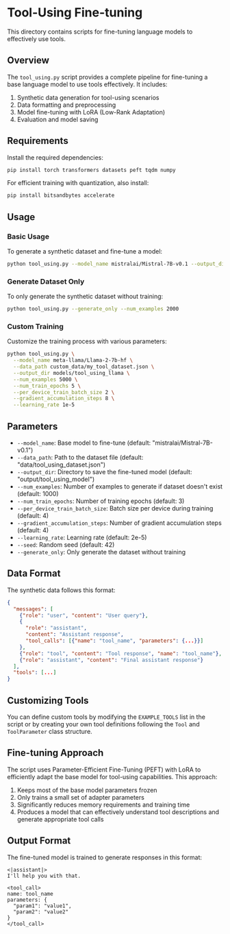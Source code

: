 # Tool-Using Fine-tuning

This directory contains scripts for fine-tuning language models to effectively use tools.

## Overview

The `tool_using.py` script provides a complete pipeline for fine-tuning a base language model to use tools effectively. It includes:

1. Synthetic data generation for tool-using scenarios
2. Data formatting and preprocessing
3. Model fine-tuning with LoRA (Low-Rank Adaptation)
4. Evaluation and model saving

## Requirements

Install the required dependencies:

```bash
pip install torch transformers datasets peft tqdm numpy
```

For efficient training with quantization, also install:

```bash
pip install bitsandbytes accelerate
```

## Usage

### Basic Usage

To generate a synthetic dataset and fine-tune a model:

```bash
python tool_using.py --model_name mistralai/Mistral-7B-v0.1 --output_dir output/tool_using_model
```

### Generate Dataset Only

To only generate the synthetic dataset without training:

```bash
python tool_using.py --generate_only --num_examples 2000
```

### Custom Training

Customize the training process with various parameters:

```bash
python tool_using.py \
  --model_name meta-llama/Llama-2-7b-hf \
  --data_path custom_data/my_tool_dataset.json \
  --output_dir models/tool_using_llama \
  --num_examples 5000 \
  --num_train_epochs 5 \
  --per_device_train_batch_size 2 \
  --gradient_accumulation_steps 8 \
  --learning_rate 1e-5
```

## Parameters

- `--model_name`: Base model to fine-tune (default: "mistralai/Mistral-7B-v0.1")
- `--data_path`: Path to the dataset file (default: "data/tool_using_dataset.json")
- `--output_dir`: Directory to save the fine-tuned model (default: "output/tool_using_model")
- `--num_examples`: Number of examples to generate if dataset doesn't exist (default: 1000)
- `--num_train_epochs`: Number of training epochs (default: 3)
- `--per_device_train_batch_size`: Batch size per device during training (default: 4)
- `--gradient_accumulation_steps`: Number of gradient accumulation steps (default: 4)
- `--learning_rate`: Learning rate (default: 2e-5)
- `--seed`: Random seed (default: 42)
- `--generate_only`: Only generate the dataset without training

## Data Format

The synthetic data follows this format:

```json
{
  "messages": [
    {"role": "user", "content": "User query"},
    {
      "role": "assistant", 
      "content": "Assistant response",
      "tool_calls": [{"name": "tool_name", "parameters": {...}}]
    },
    {"role": "tool", "content": "Tool response", "name": "tool_name"},
    {"role": "assistant", "content": "Final assistant response"}
  ],
  "tools": [...]
}
```

## Customizing Tools

You can define custom tools by modifying the `EXAMPLE_TOOLS` list in the script or by creating your own tool definitions following the `Tool` and `ToolParameter` class structure.

## Fine-tuning Approach

The script uses Parameter-Efficient Fine-Tuning (PEFT) with LoRA to efficiently adapt the base model for tool-using capabilities. This approach:

1. Keeps most of the base model parameters frozen
2. Only trains a small set of adapter parameters
3. Significantly reduces memory requirements and training time
4. Produces a model that can effectively understand tool descriptions and generate appropriate tool calls

## Output Format

The fine-tuned model is trained to generate responses in this format:

```
<|assistant|>
I'll help you with that.

<tool_call>
name: tool_name
parameters: {
  "param1": "value1",
  "param2": "value2"
}
</tool_call>
``` 